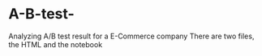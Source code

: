 # A-B-test-
Analyzing A/B test result for a E-Commerce company
There are two files, the HTML and the notebook
